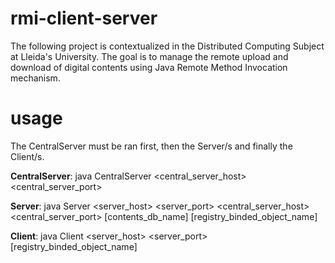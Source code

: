# rmi-client-server
The following project is contextualized in the Distributed Computing Subject at Lleida's University. The goal is to manage the remote upload and download of digital contents using Java Remote Method Invocation mechanism.

# usage
The CentralServer must be ran first, then the Server/s and finally the Client/s. 

 **CentralServer**: java CentralServer <central_server_host> <central_server_port>
 
 **Server**: java Server <server_host> <server_port> <central_server_host> <central_server_port> [contents_db_name] [registry_binded_object_name]
 
 **Client**: java Client <server_host> <server_port> [registry_binded_object_name]
